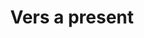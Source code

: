 ---
pid: CH726
title: Vers a present
location_transcription: PSFS building
zipcode: '19711'
outside_phl: 'Newark DE '
neighborhood: 
age: '22'
age_range: 20-29
instagram: 
image_file_name: CH_726.jpg
proposal_transcription: |-
  where it could go
  something that builds volume, encloses space, celebrates modern materials
topic: Architecture
topic_summary: '0'
type: Other No Form
keywords_other: 
credit: Jaron Ma
image_labels: 
twitter: hewenttojaron
facebook: 
permalink: "/monuments/ch726/"
layout: item-page
---